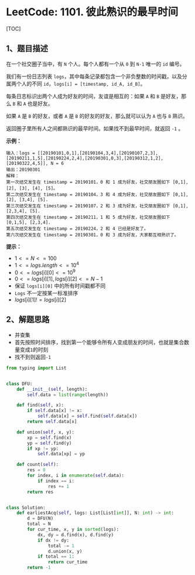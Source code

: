 # LeetCode: 1101. 彼此熟识的最早时间

[TOC]

## 1、题目描述

在一个社交圈子当中，有 `N` 个人。每个人都有一个从 `0` 到 `N-1` 唯一的 `id` 编号。

我们有一份日志列表 `logs`，其中每条记录都包含一个非负整数的时间戳，以及分属两个人的不同 `id`，`logs[i] = [timestamp, id_A, id_B]`。

每条日志标识出两个人成为好友的时间，友谊是相互的：如果 `A` 和 `B` 是好友，那么 `B` 和 `A` 也是好友。

如果 `A` 是 `B` 的好友，或者 `A` 是 `B` 的好友的好友，那么就可以认为 `A` 也与 `B` 熟识。

返回圈子里所有人之间都熟识的最早时间。如果找不到最早时间，就返回 `-1` 。

 

**示例：**

```
输入：logs = [[20190101,0,1],[20190104,3,4],[20190107,2,3],[20190211,1,5],[20190224,2,4],[20190301,0,3],[20190312,1,2],[20190322,4,5]], N = 6
输出：20190301
解释：
第一次结交发生在 timestamp = 20190101，0 和 1 成为好友，社交朋友圈如下 [0,1], [2], [3], [4], [5]。
第二次结交发生在 timestamp = 20190104，3 和 4 成为好友，社交朋友圈如下 [0,1], [2], [3,4], [5].
第三次结交发生在 timestamp = 20190107，2 和 3 成为好友，社交朋友圈如下 [0,1], [2,3,4], [5].
第四次结交发生在 timestamp = 20190211，1 和 5 成为好友，社交朋友圈如下 [0,1,5], [2,3,4].
第五次结交发生在 timestamp = 20190224，2 和 4 已经是好友了。
第六次结交发生在 timestamp = 20190301，0 和 3 成为好友，大家都互相熟识了。
```

**提示：**

-   $1 <= N <= 100$
-   $1 <= logs.length <= 10^4$
-   $0 <= logs[i][0] <= 10^9$
-   $0 <= logs[i][1], logs[i][2] <= N - 1$
-   保证 `logs[i][0]` 中的所有时间戳都不同
-   `Logs` 不一定按某一标准排序
-   $logs[i][1] != logs[i][2]$



## 2、解题思路

-   并查集
-   首先按照时间排序，找到第一个能够令所有人变成朋友的时间，也就是集合数量变成`1`的时刻
-   找不到则返回`-1`



```python
from typing import List


class DFU:
    def __init__(self, length):
        self.data = list(range(length))

    def find(self, x):
        if self.data[x] != x:
            self.data[x] = self.find(self.data[x])
        return self.data[x]

    def union(self, x, y):
        xp = self.find(x)
        yp = self.find(y)
        if xp != yp:
            self.data[xp] = yp

    def count(self):
        res = 0
        for index, i in enumerate(self.data):
            if index == i:
                res += 1
        return res


class Solution:
    def earliestAcq(self, logs: List[List[int]], N: int) -> int:
        d = DFU(N)
        total = N
        for cur_time, x, y in sorted(logs):
            dx, dy = d.find(x), d.find(y)
            if dx != dy:
                total -= 1
                d.union(x, y)
            if total == 1:
                return cur_time
        return -1

```

